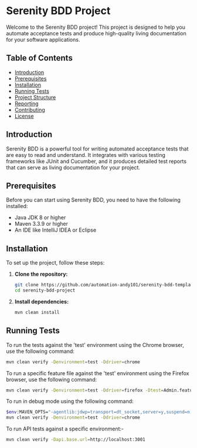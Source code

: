 # Serenity BDD Project

Welcome to the Serenity BDD project! This project is designed to help you automate acceptance tests and produce high-quality living documentation for your software applications.

## Table of Contents

- [Introduction](#introduction)
- [Prerequisites](#prerequisites)
- [Installation](#installation)
- [Running Tests](#running-tests)
- [Project Structure](#project-structure)
- [Reporting](#reporting)
- [Contributing](#contributing)
- [License](#license)

## Introduction

Serenity BDD is a powerful tool for writing automated acceptance tests that are easy to read and understand. It integrates with various testing frameworks like JUnit and Cucumber, and it produces detailed test reports that can serve as living documentation for your project.

## Prerequisites

Before you can start using Serenity BDD, you need to have the following installed:

- Java JDK 8 or higher
- Maven 3.3.9 or higher
- An IDE like IntelliJ IDEA or Eclipse

## Installation

To set up the project, follow these steps:

1. **Clone the repository:**

    ```bash
    git clone https://github.com/automation-andy101/serenity-bdd-template-project.git
    cd serenity-bdd-project
    ```

2. **Install dependencies:**

    ```bash
    mvn clean install
    ```

## Running Tests

To run the tests against the 'test' environment using the Chrome browser, use the following command:

   ```bash
   mvn clean verify -Denvironment=test -Ddriver=chrome
   ```

To run a specific feature file against the 'test' environment using the Firefox browser, use the following command:

   ```bash
   mvn clean verify -Denvironment=test -Ddriver=firefox -Dtest=Admin.feature
   ```

To run in debug mode using the following command:

   ```bash
   $env:MAVEN_OPTS="-agentlib:jdwp=transport=dt_socket,server=y,suspend=n,address=*:5005"
mvn clean verify -Denvironment=test -Ddriver=chrome
   ```

To run API tests against a specific environment:-

   ```bash
  mvn clean verify -Dapi.base.url=http://localhost:3001
   ```

